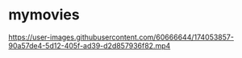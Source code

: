 # mymovies

https://user-images.githubusercontent.com/60666644/174053857-90a57de4-5d12-405f-ad39-d2d857936f82.mp4


